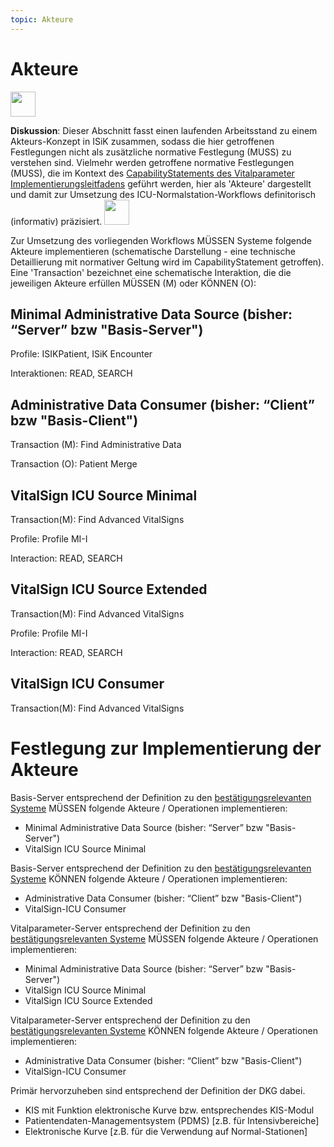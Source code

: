 ```yaml
---
topic: Akteure
---
```


# Akteure

<img src="https://raw.githubusercontent.com/gematik/spec-ISiK-Terminplanung/c604c61a3887bd5532d2c7392eb20d8c79403028/Material/images/piktogramme/Betriebskoordination_Gruen_gematik.svg" width="40"/>

**Diskussion**: Dieser Abschnitt fasst einen laufenden Arbeitsstand zu einem Akteurs-Konzept in ISiK zusammen, sodass die hier getroffenen Festlegungen nicht als zusätzliche normative Festlegung (MUSS) zu verstehen sind. Vielmehr werden getroffene normative Festlegungen (MUSS), die im Kontext des [CapabilityStatements des Vitalparameter Implementierungsleitfadens](https://simplifier.net/guide/isik-vitalparameter-v4/ImplementationGuide-markdown-CapabilityStatement?version=current) geführt werden, hier als 'Akteure' dargestellt und damit zur Umsetzung des ICU-Normalstation-Workflows definitorisch (informativ) präzisiert.
<img src="https://raw.githubusercontent.com/gematik/spec-ISiK-Terminplanung/c604c61a3887bd5532d2c7392eb20d8c79403028/Material/images/piktogramme/Betriebskoordination_Gruen_gematik.svg" width="40"/>


Zur Umsetzung des vorliegenden Workflows MÜSSEN Systeme folgende Akteure implementieren (schematische Darstellung - eine technische Detaillierung mit normativer Geltung wird im CapabilityStatement getroffen). 
Eine 'Transaction' bezeichnet eine schematische Interaktion, die die jeweiligen Akteure erfüllen MÜSSEN (M) oder KÖNNEN (O):

## Minimal Administrative Data Source (bisher: “Server” bzw "Basis-Server")
Profile: ISIKPatient, ISiK Encounter

Interaktionen: READ, SEARCH

## Administrative Data Consumer (bisher: “Client” bzw "Basis-Client") 
Transaction (M): Find Administrative Data

Transaction (O): Patient Merge


## VitalSign ICU Source Minimal
Transaction(M): Find Advanced VitalSigns

Profile: Profile MI-I

Interaction: READ, SEARCH

## VitalSign ICU Source Extended
Transaction(M): Find Advanced VitalSigns

Profile: Profile MI-I

Interaction: READ, SEARCH

## VitalSign ICU Consumer 
Transaction(M): Find Advanced VitalSigns

# Festlegung zur Implementierung der Akteure

Basis-Server entsprechend der Definition zu den [bestätigungsrelevanten Systeme](https://simplifier.net/guide/isik-basis-v4/UebergreifendeFestlegungen_BestaetigungsrelevanteSysteme?version=current) MÜSSEN folgende Akteure / Operationen implementieren:

- Minimal Administrative Data Source (bisher: “Server” bzw "Basis-Server")
- VitalSign ICU Source Minimal

Basis-Server entsprechend der Definition zu den [bestätigungsrelevanten Systeme](https://simplifier.net/guide/isik-basis-v4/UebergreifendeFestlegungen_BestaetigungsrelevanteSysteme?version=current) KÖNNEN folgende Akteure / Operationen implementieren:

- Administrative Data Consumer (bisher: “Client” bzw "Basis-Client") 
- VitalSign-ICU Consumer 

Vitalparameter-Server entsprechend der Definition zu den [bestätigungsrelevanten Systeme](https://simplifier.net/guide/isik-basis-v4/UebergreifendeFestlegungen_BestaetigungsrelevanteSysteme?version=current) MÜSSEN folgende Akteure / Operationen implementieren:

- Minimal Administrative Data Source (bisher: “Server” bzw "Basis-Server")
- VitalSign ICU Source Minimal
- VitalSign ICU Source Extended

Vitalparameter-Server entsprechend der Definition zu den [bestätigungsrelevanten Systeme](https://simplifier.net/guide/isik-basis-v4/UebergreifendeFestlegungen_BestaetigungsrelevanteSysteme?version=current) KÖNNEN folgende Akteure / Operationen implementieren:
- Administrative Data Consumer (bisher: “Client” bzw "Basis-Client") 
- VitalSign-ICU Consumer

Primär hervorzuheben sind entsprechend der Definition der DKG dabei.

* KIS mit Funktion elektronische Kurve bzw. entsprechendes KIS-Modul
* Patientendaten-Managementsystem (PDMS) [z.B. für Intensivbereiche]
* Elektronische Kurve [z.B. für die Verwendung auf Normal-Stationen]

